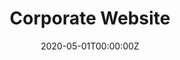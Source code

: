 ---
title: Corporate Website
summary: Leafi Home is a hardware start-up focused on developing affordable, user-friendly, and sustainable building automation solutions to improve people’s quality of life. Customers will be able to control their blinds using an app, schedules or voice control.
tags:
- Desktop
role:
  - Lead Developer
tech:
  - Hugo Framework
company: 'Leafi Home'
date: "2020-05-01T00:00:00Z"

# Optional external URL for project (replaces project detail page).
external_link: 
---